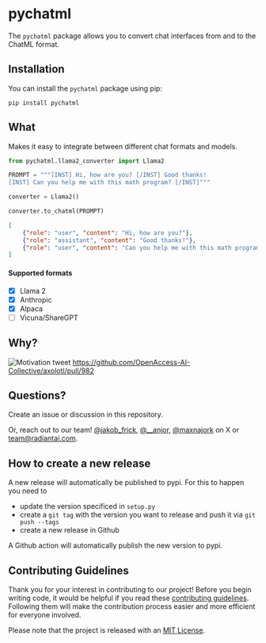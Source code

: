 # pychatml

The `pychatml` package allows you to convert chat interfaces from and to the ChatML format.

## Installation

You can install the `pychatml` package using pip:

```shell
pip install pychatml
```

## What

Makes it easy to integrate between different chat formats and models.

```python
from pychatml.llama2_converter import Llama2

PROMPT = """[INST] Hi, how are you? [/INST] Good thanks! 
[INST] Can you help me with this math program? [/INST]"""

converter = Llama2()

converter.to_chatml(PROMPT)
```
```json
[
    {"role": "user", "content": "Hi, how are you?"},
    {"role": "assistant", "content": "Good thanks!"},
    {"role": "user", "content": "Can you help me with this math program?"},
]
```

#### Supported formats


 - [x] Llama 2
 - [x] Anthropic
 - [x] Alpaca
 - [ ] Vicuna/ShareGPT

## Why?

![Motivation tweet](https://github.com/deployradiant/pychatml/assets/6087389/003d8898-d647-46d3-90cb-0051a8860519)
https://github.com/OpenAccess-AI-Collective/axolotl/pull/982

## Questions?

Create an issue or discussion in this repository.

Or, reach out to our team! [@jakob_frick](https://twitter.com/frick_jakob/), [@__anjor](https://twitter.com/__anjor), [@maxnajork](https://twitter.com/maxnajork) on X or [team@radiantai.com](mailto:team@radiantai.com).

## How to create a new release

A new release will automatically be published to pypi. For this to happen you need to
- update the version specificed in `setup.py`
- create a `git tag` with the version you want to release and push it via `git push --tags`
- create a new release in Github

A Github action will automatically publish the new version to pypi.

## Contributing Guidelines

Thank you for your interest in contributing to our project! Before you begin writing code, it would be helpful if you read these [contributing guidelines](CONTRIBUTING.md). Following them will make the contribution process easier and more efficient for everyone involved.

Please note that the project is released with an [MIT License](https://opensource.org/licenses/MIT).


